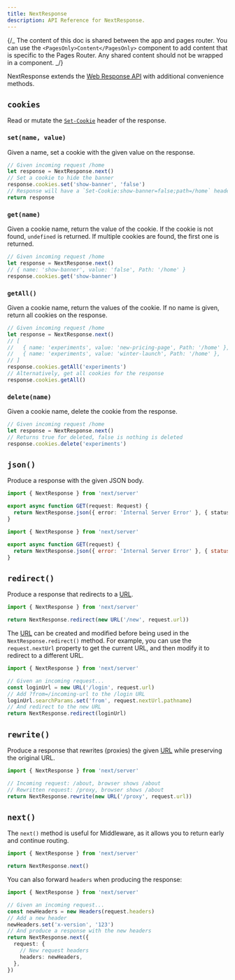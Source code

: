 ```yaml
---
title: NextResponse
description: API Reference for NextResponse.
---
```


{/_ The content of this doc is shared between the app and pages router. You can use the `<PagesOnly>Content</PagesOnly>` component to add content that is specific to the Pages Router. Any shared content should not be wrapped in a component. _/}

NextResponse extends the [Web Response API](https://developer.mozilla.org/docs/Web/API/Response) with additional convenience methods.

## `cookies`

Read or mutate the [`Set-Cookie`](https://developer.mozilla.org/docs/Web/HTTP/Headers/Set-Cookie) header of the response.

### `set(name, value)`

Given a name, set a cookie with the given value on the response.

```ts
// Given incoming request /home
let response = NextResponse.next()
// Set a cookie to hide the banner
response.cookies.set('show-banner', 'false')
// Response will have a `Set-Cookie:show-banner=false;path=/home` header
return response
```

### `get(name)`

Given a cookie name, return the value of the cookie. If the cookie is not found, `undefined` is returned. If multiple cookies are found, the first one is returned.

```ts
// Given incoming request /home
let response = NextResponse.next()
// { name: 'show-banner', value: 'false', Path: '/home' }
response.cookies.get('show-banner')
```

### `getAll()`

Given a cookie name, return the values of the cookie. If no name is given, return all cookies on the response.

```ts
// Given incoming request /home
let response = NextResponse.next()
// [
//   { name: 'experiments', value: 'new-pricing-page', Path: '/home' },
//   { name: 'experiments', value: 'winter-launch', Path: '/home' },
// ]
response.cookies.getAll('experiments')
// Alternatively, get all cookies for the response
response.cookies.getAll()
```

### `delete(name)`

Given a cookie name, delete the cookie from the response.

```ts
// Given incoming request /home
let response = NextResponse.next()
// Returns true for deleted, false is nothing is deleted
response.cookies.delete('experiments')
```

## `json()`

Produce a response with the given JSON body.

```ts filename="app/api/route.ts" switcher
import { NextResponse } from 'next/server'

export async function GET(request: Request) {
  return NextResponse.json({ error: 'Internal Server Error' }, { status: 500 })
}
```

```js filename="app/api/route.js" switcher
import { NextResponse } from 'next/server'

export async function GET(request) {
  return NextResponse.json({ error: 'Internal Server Error' }, { status: 500 })
}
```

## `redirect()`

Produce a response that redirects to a [URL](https://developer.mozilla.org/docs/Web/API/URL).

```ts
import { NextResponse } from 'next/server'

return NextResponse.redirect(new URL('/new', request.url))
```

The [URL](https://developer.mozilla.org/docs/Web/API/URL) can be created and modified before being used in the `NextResponse.redirect()` method. For example, you can use the `request.nextUrl` property to get the current URL, and then modify it to redirect to a different URL.

```ts
import { NextResponse } from 'next/server'

// Given an incoming request...
const loginUrl = new URL('/login', request.url)
// Add ?from=/incoming-url to the /login URL
loginUrl.searchParams.set('from', request.nextUrl.pathname)
// And redirect to the new URL
return NextResponse.redirect(loginUrl)
```

## `rewrite()`

Produce a response that rewrites (proxies) the given [URL](https://developer.mozilla.org/docs/Web/API/URL) while preserving the original URL.

```ts
import { NextResponse } from 'next/server'

// Incoming request: /about, browser shows /about
// Rewritten request: /proxy, browser shows /about
return NextResponse.rewrite(new URL('/proxy', request.url))
```

## `next()`

The `next()` method is useful for Middleware, as it allows you to return early and continue routing.

```ts
import { NextResponse } from 'next/server'

return NextResponse.next()
```

You can also forward `headers` when producing the response:

```ts
import { NextResponse } from 'next/server'

// Given an incoming request...
const newHeaders = new Headers(request.headers)
// Add a new header
newHeaders.set('x-version', '123')
// And produce a response with the new headers
return NextResponse.next({
  request: {
    // New request headers
    headers: newHeaders,
  },
})
```
